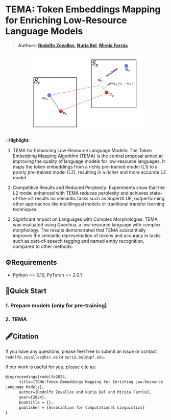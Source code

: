 # TEMA: Token Embeddings Mapping for Enriching Low-Resource Language Models

> **Authors**: **[Rodolfo Zevallos](https://scholar.google.com/citations?user=m5CcYeQAAAAJ&hl=es&oi=ao), [Núria Bel](https://scholar.google.es/citations?user=AfK2EpIAAAAJ&hl=es&oi=ao), [Mireia Farrús](https://scholar.google.com/citations?user=rCvSHQ0AAAAJ&hl=es&oi=ao)**


<p align="center" width="100%">
<img src="./assets/graph_emnlp.png" alt="StreamSpeech" style="width: 70%; min-width: 300px; display: block; margin: auto;">
</p>


💡**Highlight**:

1. TEMA for Enhancing Low-Resource Language Models: The Token Embedding Mapping Algorithm (TEMA) is the central proposal aimed at improving the quality of language models for low-resource languages. It maps the token embeddings from a richly pre-trained model (L1) to a poorly pre-trained model (L2), resulting in a richer and more accurate L2 model​.

2. Competitive Results and Reduced Perplexity: Experiments show that the L2 model enhanced with TEMA reduces perplexity and achieves state-of-the-art results on semantic tasks such as SuperGLUE, outperforming other approaches like multilingual models or traditional transfer learning techniques​.

3. Significant Impact on Languages with Complex Morphologies: TEMA was evaluated using Quechua, a low-resource language with complex morphology. The results demonstrated that TEMA substantially improves the semantic representation of tokens and accuracy in tasks such as part-of-speech tagging and named entity recognition, compared to other methods​.


## ⚙Requirements

- Python == 3.10, PyTorch == 2.0.1

## 🚀Quick Start

### 1. Prepare models (only for pre-training)

### 2. TEMA


## 🖋Citation

If you have any questions, please feel free to submit an issue or contact `rodolfo.zevallos@bsc.es` or `nuria.bel@upf.edu`.

If our work is useful for you, please cite as:

```
@inproceedings{rodolfo2024,
      title={TEMA:Token Embeddings Mapping for Enriching Low-Resource Language Models}, 
      author={Rodolfo Zevallos and Núria Bel and Mireia Farrús},
      year={2024},
      booktitle = {},
      publisher = {Association for Computational Linguistics}
}
```

